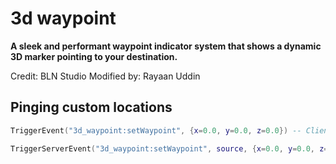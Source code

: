 # 3d waypoint

**A sleek and performant waypoint indicator system that shows a dynamic 3D marker pointing to your destination.**

Credit: BLN Studio
Modified by: Rayaan Uddin

## Pinging custom locations
```lua
TriggerEvent("3d_waypoint:setWaypoint", {x=0.0, y=0.0, z=0.0}) -- Client Side

TriggerServerEvent("3d_waypoint:setWaypoint", source, {x=0.0, y=0.0, z=0.0}) -- Server Side
```

